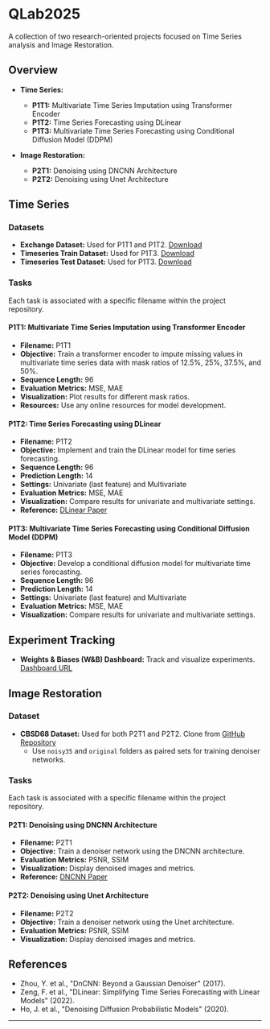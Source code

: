 # QLab2025

A collection of two research-oriented projects focused on Time Series analysis and Image Restoration.

## Overview

- **Time Series:**
  - **P1T1:** Multivariate Time Series Imputation using Transformer Encoder
  - **P1T2:** Time Series Forecasting using DLinear
  - **P1T3:** Multivariate Time Series Forecasting using Conditional Diffusion Model (DDPM)

- **Image Restoration:**
  - **P2T1:** Denoising using DNCNN Architecture
  - **P2T2:** Denoising using Unet Architecture

## Time Series

### Datasets

- **Exchange Dataset:** Used for P1T1 and P1T2. [Download](https://drive.google.com/file/d/1EBLfP2Dx2K7LsSZybX4JJes-wEcTJbz-/view?usp=drive_link)
- **Timeseries Train Dataset:** Used for P1T3. [Download](https://indianinstituteofscience-my.sharepoint.com/:x:/g/personal/mothishg_iisc_ac_in/EWznM8dvt8hMgMg_plv4sUIBuFItAeCg25xugbQpm-eiMQ?e=ZlFqop)
- **Timeseries Test Dataset:** Used for P1T3. [Download](https://indianinstituteofscience-my.sharepoint.com/:x:/g/personal/mothishg_iisc_ac_in/EVsoPcgyHXdHoSx4a_A_OxsBzxhAqGHQM4aZ7w0nmOU84Q?e=R7SXab)

### Tasks

Each task is associated with a specific filename within the project repository.

#### P1T1: Multivariate Time Series Imputation using Transformer Encoder

- **Filename:** P1T1
- **Objective:** Train a transformer encoder to impute missing values in multivariate time series data with mask ratios of 12.5%, 25%, 37.5%, and 50%.
- **Sequence Length:** 96
- **Evaluation Metrics:** MSE, MAE
- **Visualization:** Plot results for different mask ratios.
- **Resources:** Use any online resources for model development.

#### P1T2: Time Series Forecasting using DLinear

- **Filename:** P1T2
- **Objective:** Implement and train the DLinear model for time series forecasting.
- **Sequence Length:** 96
- **Prediction Length:** 14
- **Settings:** Univariate (last feature) and Multivariate
- **Evaluation Metrics:** MSE, MAE
- **Visualization:** Compare results for univariate and multivariate settings.
- **Reference:** [DLinear Paper](https://arxiv.org/abs/2205.13504)

#### P1T3: Multivariate Time Series Forecasting using Conditional Diffusion Model (DDPM)

- **Filename:** P1T3
- **Objective:** Develop a conditional diffusion model for multivariate time series forecasting.
- **Sequence Length:** 96
- **Prediction Length:** 14
- **Settings:** Univariate (last feature) and Multivariate
- **Evaluation Metrics:** MSE, MAE
- **Visualization:** Compare results for univariate and multivariate settings.

## Experiment Tracking

- **Weights & Biases (W&B) Dashboard:** Track and visualize experiments. [Dashboard URL](https://wandb.ai/hvpatel-me-nit-patna/QLabIntern2025_Imputation/table?nw=nwuserhvpatelme)


<p>
</p>


## Image Restoration

### Dataset

- **CBSD68 Dataset:** Used for both P2T1 and P2T2. Clone from [GitHub Repository](https://github.com/clausmichele/CBSD68-dataset.git)
  - Use `noisy35` and `original` folders as paired sets for training denoiser networks.

### Tasks

Each task is associated with a specific filename within the project repository.

#### P2T1: Denoising using DNCNN Architecture

- **Filename:** P2T1
- **Objective:** Train a denoiser network using the DNCNN architecture.
- **Evaluation Metrics:** PSNR, SSIM
- **Visualization:** Display denoised images and metrics.
- **Reference:** [DNCNN Paper](https://arxiv.org/abs/1608.03981)

#### P2T2: Denoising using Unet Architecture

- **Filename:** P2T2
- **Objective:** Train a denoiser network using the Unet architecture.
- **Evaluation Metrics:** PSNR, SSIM
- **Visualization:** Display denoised images and metrics.


## References

* Zhou, Y. et al., "DnCNN: Beyond a Gaussian Denoiser" (2017).
* Zeng, F. et al., "DLinear: Simplifying Time Series Forecasting with Linear Models" (2022).
* Ho, J. et al., "Denoising Diffusion Probabilistic Models" (2020).

---


